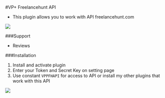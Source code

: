 #VP+ Freelancehunt API

- This plugin allows you to work with API freelancehunt.com

![](https://ps.w.org/vp-freelancehunt-api/assets/banner-772x250.jpg?rev=2025459)

###Support
- Reviews

     

###Installation

1. Install and activate plugin
2. Enter your Token and Secret Key on setting page
3. Use constant `VPPFHAPI` for access to API or install my other plugins that work with this API


![](https://ps.w.org/vp-freelancehunt-api/assets/screenshot-1.png?rev=2020755)
